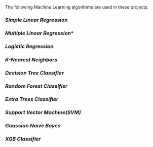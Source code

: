 The following Machine Learning algorithms are used in these projects.
### ***Simple Linear Regression***
### ***Multiple Linear Regression****
### *Logistic Regression*
### *K-Nearest Neighbors*
### *Decision Tree Classifier*
### *Random Forest Classifier*
### *Extra Trees Classifier*
### *Support Vector Machine(SVM)*
### *Guassian Naive Bayes*
### *XGB Classifier*
